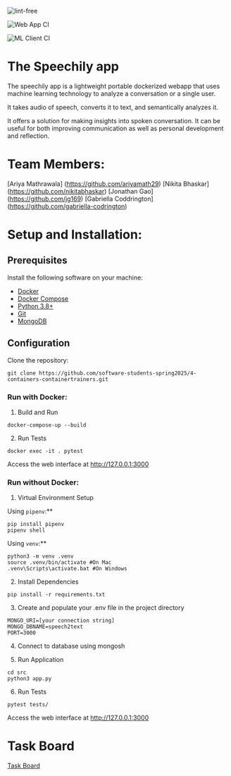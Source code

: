 ![lint-free](https://github.com/software-students-spring2025/4-containers-containertrainers/actions/workflows/lint.yml/badge.svg)

![Web App CI](https://github.com/software-students-spring2025/4-containers-containertrainers/actions/workflows/build_web.yml/badge.svg?branch=)

![ML Client CI](https://github.com/software-students-spring2025/4-containers-containertrainers/actions/workflows/build_ml.yml/badge.svg?branch=)

# The Speechily app

The speechily app is a lightweight portable dockerized webapp that uses machine learning technology to analyze a conversation or a single user.

It takes audio of speech, converts it to text, and semantically analyzes it.

It offers a solution for making insights into spoken conversation. It can be useful for both improving communication as well as personal development and reflection.

# Team Members:

[Ariya Mathrawala] (https://github.com/ariyamath29)
[Nikita Bhaskar] (https://github.com/nikitabhaskar)
[Jonathan Gao] (https://github.com/jg169)
[Gabriella Coddrington] (https://github.com/gabriella-codrington)

# Setup and Installation:

## Prerequisites

Install the following software on your machine:

- [Docker](https://www.docker.com/products/docker-desktop/)
- [Docker Compose](https://docs.docker.com/compose/)
- [Python 3.8+](https://www.python.org/downloads/)
- [Git](https://github.com/git-guides/install-git)
- [MongoDB](https://www.mongodb.com/docs/manual/installation/)

## Configuration

Clone the repository:

```shell
git clone https://github.com/software-students-spring2025/4-containers-containertrainers.git
```

### Run with Docker:

1. Build and Run

```shell
docker-compose-up --build
```

2. Run Tests

```shell
docker exec -it . pytest
```

Access the web interface at http://127.0.0.1:3000

### Run without Docker:

1. Virtual Environment Setup

Using `pipenv`:\*\*

```shell
pip install pipenv
pipenv shell
```

Using `venv`:\*\*

```
python3 -m venv .venv
source .venv/bin/activate #On Mac
.venv\Scripts\activate.bat #On Windows
```

2. Install Dependencies

```shell
pip install -r requirements.txt
```

3. Create and populate your .env file in the project directory

```shell
MONGO_URI=[your connection string]
MONGO_DBNAME=speech2text
PORT=3000
```

4. Connect to database using mongosh

5. Run Application

```shell
cd src
python3 app.py
```

6. Run Tests

```shell
pytest tests/
```

Access the web interface at http://127.0.0.1:3000

# Task Board

[Task Board](https://github.com/orgs/software-students-spring2025/projects/207)
